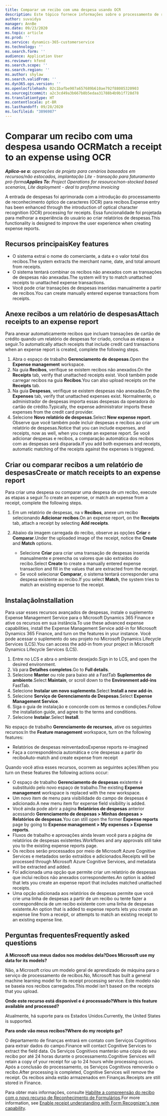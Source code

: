 ```yaml
---
title: Comparar um recibo com uma despesa usando OCR
description: Este tópico fornece informações sobre o processamento de reconhecimento óptico de caracteres (OCR) para recibos.
author: suvaidya
manager: AnnBe
ms.date: 09/23/2020
ms.topic: article
ms.prod: ''
ms.service: dynamics-365-customerservice
ms.technology: ''
ms.search.form: ''
audience: Application User
ms.reviewer: kfend
ms.search.scope: ''
ms.search.region: ''
ms.author: shylaw
ms.search.validFrom: ''
ms.dyn365.ops.version: ''
ms.openlocfilehash: 02c1bafbe907a657689b610ae792f88085320903
ms.sourcegitcommit: a2c3cd49a3b667b8b5edaa31788b4b9b1f728d78
ms.translationtype: HT
ms.contentlocale: pt-BR
ms.lasthandoff: 09/28/2020
ms.locfileid: "3896987"
---
```

# <a name="match-a-receipt-to-an-expense-using-ocr"></a><span data-ttu-id="13e33-103">Comparar um recibo com uma despesa usando OCR</span><span class="sxs-lookup"><span data-stu-id="13e33-103">Match a receipt to an expense using OCR</span></span>

<span data-ttu-id="13e33-104">_**Aplica-se a:** operações de projeto para cenários baseados em recursos/não estocados, implantação Lite - transação para faturamento pró-forma_</span><span class="sxs-lookup"><span data-stu-id="13e33-104">_**Applies To:** Project Operations for resource/non-stocked based scenarios, Lite deployment - deal to proforma invoicing_</span></span>

<span data-ttu-id="13e33-105">A entrada de despesas foi aprimorada com a introdução do processamento de reconhecimento óptico de caracteres (OCR) para recibos.</span><span class="sxs-lookup"><span data-stu-id="13e33-105">Expense entry has been enhanced through the introduction of optical character recognition (OCR) processing for receipts.</span></span> <span data-ttu-id="13e33-106">Essa funcionalidade foi projetada para melhorar a experiência do usuário ao criar relatórios de despesas.</span><span class="sxs-lookup"><span data-stu-id="13e33-106">This functionality is designed to improve the user experience when creating expense reports.</span></span>

## <a name="key-features"></a><span data-ttu-id="13e33-107">Recursos principais</span><span class="sxs-lookup"><span data-stu-id="13e33-107">Key features</span></span>

- <span data-ttu-id="13e33-108">O sistema extrai o nome do comerciante, a data e o valor total dos recibos.</span><span class="sxs-lookup"><span data-stu-id="13e33-108">The system extracts the merchant name, date, and total amount from receipts.</span></span>
- <span data-ttu-id="13e33-109">O sistema tentará combinar os recibos não anexados com as transações de despesas não anexadas.</span><span class="sxs-lookup"><span data-stu-id="13e33-109">The system will try to match unattached receipts to unattached expense transactions.</span></span>
- <span data-ttu-id="13e33-110">Você pode criar transações de despesas inseridas manualmente a partir de recibos.</span><span class="sxs-lookup"><span data-stu-id="13e33-110">You can create manually entered expense transactions from receipts.</span></span>

## <a name="attach-receipts-to-an-expense-report"></a><span data-ttu-id="13e33-111">Anexe recibos a um relatório de despesas</span><span class="sxs-lookup"><span data-stu-id="13e33-111">Attach receipts to an expense report</span></span>

<span data-ttu-id="13e33-112">Para anexar automaticamente recibos que incluam transações de cartão de crédito quando um relatório de despesas for criado, conclua as etapas a seguir.</span><span class="sxs-lookup"><span data-stu-id="13e33-112">To automatically attach receipts that include credit card transactions when an expense report is created, complete the following steps.</span></span>

  1. <span data-ttu-id="13e33-113">Abra o espaço de trabalho **Gerenciamento de despesas**.</span><span class="sxs-lookup"><span data-stu-id="13e33-113">Open the **Expense management** workspace.</span></span>
  2. <span data-ttu-id="13e33-114">Na guia **Recibos**, verifique se existem recibos não anexados.</span><span class="sxs-lookup"><span data-stu-id="13e33-114">On the **Receipts** tab, verify that unattached receipts exist.</span></span> <span data-ttu-id="13e33-115">Você também pode carregar recibos na guia **Recibos**.</span><span class="sxs-lookup"><span data-stu-id="13e33-115">You can also upload receipts on the **Receipts** tab.</span></span>
  3. <span data-ttu-id="13e33-116">Na guia **Despesas**, verifique se existem despesas não anexadas.</span><span class="sxs-lookup"><span data-stu-id="13e33-116">On the **Expenses** tab, verify that unattached expenses exist.</span></span> <span data-ttu-id="13e33-117">Normalmente, o administrador de despesas importa essas despesas da operadora do cartão de crédito.</span><span class="sxs-lookup"><span data-stu-id="13e33-117">Typically, the expense administrator imports these expenses from the credit card provider.</span></span>
  4. <span data-ttu-id="13e33-118">Selecione **Novo relatório de despesas**.</span><span class="sxs-lookup"><span data-stu-id="13e33-118">Select **New expense report**.</span></span> <span data-ttu-id="13e33-119">Observe que você também pode incluir despesas e recibos ao criar um relatório de despesas.</span><span class="sxs-lookup"><span data-stu-id="13e33-119">Notice that you can include expenses, and receipts, now as well, when you create an expense report.</span></span> <span data-ttu-id="13e33-120">Se você adicionar despesas e recibos, a comparação automática dos recibos com as despesas será disparada.</span><span class="sxs-lookup"><span data-stu-id="13e33-120">If you add both expenses and receipts, automatic matching of the receipts against the expenses is triggered.</span></span>

## <a name="create-or-match-receipts-to-an-expense-report"></a><span data-ttu-id="13e33-121">Criar ou comparar recibos a um relatório de despesas</span><span class="sxs-lookup"><span data-stu-id="13e33-121">Create or match receipts to an expense report</span></span>
<span data-ttu-id="13e33-122">Para criar uma despesa ou comparar uma despesa de um recibo, execute as etapas a seguir.</span><span class="sxs-lookup"><span data-stu-id="13e33-122">To create an expense, or match an expense from a receipt, complete the following steps.</span></span>

  1. <span data-ttu-id="13e33-123">Em um relatório de despesas, na v **Recibos**, anexe um recibo selecionando **Adicionar recibos**.</span><span class="sxs-lookup"><span data-stu-id="13e33-123">On an expense report, on the **Receipts** tab, attach a receipt by selecting **Add receipts**.</span></span>
  2. <span data-ttu-id="13e33-124">Abaixo da imagem carregada do recibo, observe as opções **Criar** e **Comparar**.</span><span class="sxs-lookup"><span data-stu-id="13e33-124">Under the uploaded image of the receipt, notice the **Create** and **Match** options.</span></span>

      - <span data-ttu-id="13e33-125">Selecione **Criar** para criar uma transação de despesas inserida manualmente e preencha os valores que são extraídos do recibo.</span><span class="sxs-lookup"><span data-stu-id="13e33-125">Select **Create** to create a manually entered expense transaction and fill in the values that are extracted from the receipt.</span></span>
      - <span data-ttu-id="13e33-126">Se você selecionar **Comparar**, o sistema tentará corresponder uma despesa existente ao recibo.</span><span class="sxs-lookup"><span data-stu-id="13e33-126">If you select **Match**, the system tries to match an existing expense to the receipt.</span></span>

## <a name="installation"></a><span data-ttu-id="13e33-127">Instalação</span><span class="sxs-lookup"><span data-stu-id="13e33-127">Installation</span></span>

<span data-ttu-id="13e33-128">Para usar esses recursos avançados de despesas, instale o suplemento Expense Management Service para o Microsoft Dynamics 365 Finance e ative os recursos em sua instância.</span><span class="sxs-lookup"><span data-stu-id="13e33-128">To use these advanced expense capabilities, install the Expense Management Service add-in for Microsoft Dynamics 365 Finance, and turn on the features in your instance.</span></span> <span data-ttu-id="13e33-129">Você pode acessar o suplemento do seu projeto no Microsoft Dynamics Lifecycle Services (LCS).</span><span class="sxs-lookup"><span data-stu-id="13e33-129">You can access the add-in from your project in Microsoft Dynamics Lifecycle Services (LCS).</span></span>

1. <span data-ttu-id="13e33-130">Entre no LCS e abra o ambiente desejado.</span><span class="sxs-lookup"><span data-stu-id="13e33-130">Sign in to LCS, and open the desired environment.</span></span>
2. <span data-ttu-id="13e33-131">Vá para **Detalhes completos**.</span><span class="sxs-lookup"><span data-stu-id="13e33-131">Go to **Full details**.</span></span>
3. <span data-ttu-id="13e33-132">Selecione **Manter** ou role para baixo até a FastTab **Suplementos de ambiente**.</span><span class="sxs-lookup"><span data-stu-id="13e33-132">Select **Maintain**, or scroll down to the **Environment add-ins** FastTab.</span></span>
4. <span data-ttu-id="13e33-133">Selecione **Instalar um novo suplemento**.</span><span class="sxs-lookup"><span data-stu-id="13e33-133">Select **Install a new add-in**.</span></span>
5. <span data-ttu-id="13e33-134">Selecione **Serviço de Gerenciamento de Despesas**.</span><span class="sxs-lookup"><span data-stu-id="13e33-134">Select **Expense Management Service**.</span></span>
6. <span data-ttu-id="13e33-135">Siga o guia de instalação e concorde com os termos e condições.</span><span class="sxs-lookup"><span data-stu-id="13e33-135">Follow the installation guide, and agree to the terms and conditions.</span></span>
7. <span data-ttu-id="13e33-136">Selecione **Instalar**.</span><span class="sxs-lookup"><span data-stu-id="13e33-136">Select **Install**.</span></span>

<span data-ttu-id="13e33-137">No espaço de trabalho **Gerenciamento de recursos**, ative os seguintes recursos:</span><span class="sxs-lookup"><span data-stu-id="13e33-137">In the **Feature management** workspace, turn on the following features:</span></span>

- <span data-ttu-id="13e33-138">Relatórios de despesas reinventados</span><span class="sxs-lookup"><span data-stu-id="13e33-138">Expense reports re-imagined</span></span>
- <span data-ttu-id="13e33-139">Faça a correspondência automática e crie despesas a partir do recibo</span><span class="sxs-lookup"><span data-stu-id="13e33-139">Auto-match and create expense from receipt</span></span>

<span data-ttu-id="13e33-140">Quando você ativa esses recursos, ocorrem as seguintes ações:</span><span class="sxs-lookup"><span data-stu-id="13e33-140">When you turn on these features the following actions occur:</span></span>

- <span data-ttu-id="13e33-141">O espaço de trabalho **Gerenciamento de despesas** existente é substituído pelo novo espaço de trabalho.</span><span class="sxs-lookup"><span data-stu-id="13e33-141">The existing **Expense management** workspace is replaced with the new workspace.</span></span>
- <span data-ttu-id="13e33-142">Um novo item de menu para visibilidade do campo de despesas é adicionado.</span><span class="sxs-lookup"><span data-stu-id="13e33-142">A new menu item for expense field visibility is added.</span></span>
- <span data-ttu-id="13e33-143">Você ainda pode abrir a página **Relatórios de despesas** anterior acessando **Gerenciamento de despesas > Minhas despesas > Relatórios de despesas**.</span><span class="sxs-lookup"><span data-stu-id="13e33-143">You can still open the former **Expense reports** page by going to **Expense management > My expenses > Expense reports**.</span></span>
- <span data-ttu-id="13e33-144">Fluxos de trabalho e aprovações ainda levam você para a página de relatórios de despesas existentes.</span><span class="sxs-lookup"><span data-stu-id="13e33-144">Workflows and any approvals still take you to the existing expense reports page.</span></span>
- <span data-ttu-id="13e33-145">Os recibos serão processados por meio de Microsoft Azure Cognitive Services e metadados serão extraídos e adicionados.</span><span class="sxs-lookup"><span data-stu-id="13e33-145">Receipts will be processed through Microsoft Azure Cognitive Services, and metadata will be extracted and added.</span></span>
- <span data-ttu-id="13e33-146">Foi adicionada uma opção que permite criar um relatório de despesas que inclui recibos não anexados correspondentes.</span><span class="sxs-lookup"><span data-stu-id="13e33-146">An option is added that lets you create an expense report that includes matched unattached receipts.</span></span>
- <span data-ttu-id="13e33-147">Uma opção adicionada aos relatórios de despesas permite que você crie uma linha de despesas a partir de um recibo ou tente fazer a correspondência de um recibo existente com uma linha de despesas existente.</span><span class="sxs-lookup"><span data-stu-id="13e33-147">An option that is added to expense reports lets you create an expense line from a receipt, or attempts to match an existing receipt to an existing expense line.</span></span>

## <a name="frequently-asked-questions"></a><span data-ttu-id="13e33-148">Perguntas frequentes</span><span class="sxs-lookup"><span data-stu-id="13e33-148">Frequently asked questions</span></span>

<span data-ttu-id="13e33-149">**A Microsoft usa meus dados nos modelos dela?**</span><span class="sxs-lookup"><span data-stu-id="13e33-149">**Does Microsoft use my data for its models?**</span></span>

<span data-ttu-id="13e33-150">Não, a Microsoft criou um modelo geral de aprendizado de máquina para o serviço de processamento de recibos.</span><span class="sxs-lookup"><span data-stu-id="13e33-150">No, Microsoft has built a general machine learning model for its receipt processing service.</span></span> <span data-ttu-id="13e33-151">Este modelo não se baseia nos recibos carregados.</span><span class="sxs-lookup"><span data-stu-id="13e33-151">This model isn't based on the receipts that you upload.</span></span>

<span data-ttu-id="13e33-152">**Onde este recurso está disponível e é processado?**</span><span class="sxs-lookup"><span data-stu-id="13e33-152">**Where is this feature available and processed?**</span></span>

<span data-ttu-id="13e33-153">Atualmente, há suporte para os Estados Unidos.</span><span class="sxs-lookup"><span data-stu-id="13e33-153">Currently, the United States is supported.</span></span>

<span data-ttu-id="13e33-154">**Para onde vão meus recibos?**</span><span class="sxs-lookup"><span data-stu-id="13e33-154">**Where do my receipts go?**</span></span>

<span data-ttu-id="13e33-155">O departamento de finanças entrará em contato com Serviços Cognitivos para extrair dados do campo.</span><span class="sxs-lookup"><span data-stu-id="13e33-155">Finance will contact Cognitive Services to extract the field data.</span></span> <span data-ttu-id="13e33-156">Os Serviços Cognitivos manterão uma cópia do seu recibo por até 24 horas durante o processamento.</span><span class="sxs-lookup"><span data-stu-id="13e33-156">Cognitive Services will retain a copy of your receipt for up to 24 hours while processing occurs.</span></span> <span data-ttu-id="13e33-157">Após a conclusão do processamento, os Serviços Cognitivos removerão o recibo.</span><span class="sxs-lookup"><span data-stu-id="13e33-157">After processing is completed, Cognitive Services will remove the receipt.</span></span> <span data-ttu-id="13e33-158">Os recibos ainda estão armazenados em Finanças.</span><span class="sxs-lookup"><span data-stu-id="13e33-158">Receipts are still stored in Finance.</span></span>

<span data-ttu-id="13e33-159">Para obter mais informações, consulte [Habilite a compreensão do recibo com o novo recurso de Reconhecimento de Formulários](https://azure.microsoft.com/blog/enable-receipt-understanding-with-form-recognizer-s-new-capability/).</span><span class="sxs-lookup"><span data-stu-id="13e33-159">For more information, see [Enable receipt understanding with Form Recognizer's new capability](https://azure.microsoft.com/blog/enable-receipt-understanding-with-form-recognizer-s-new-capability/).</span></span>
